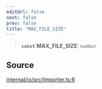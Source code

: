 ```yaml
---
editUrl: false
next: false
prev: false
title: "MAX_FILE_SIZE"
---
```


> **`const`** **MAX\_FILE\_SIZE**: `number`

## Source

[internal/io/src/Importer.ts:6](https://github.com/nodenogg-in/alpha-p2p/blob/d78065f/internal/io/src/Importer.ts#L6)
